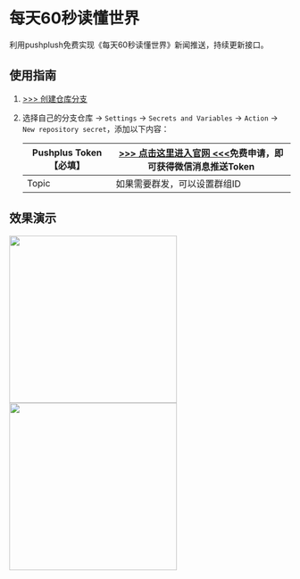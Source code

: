 # 每天60秒读懂世界
利用pushplush免费实现《每天60秒读懂世界》新闻推送，持续更新接口。

## 使用指南

1. [>>> 创建仓库分支](https://github.com/yanyaoli/daily60s/fork)

2. 选择自己的分支仓库 -> `Settings` -> `Secrets and Variables` -> `Action` -> `New repository secret`，添加以下内容：

   | Pushplus Token 【必填】 | [>>> 点击这里进入官网 <<<](https://pushplus.hxtrip.com/)免费申请，即可获得微信消息推送Token |
   | ----------------------- | ------------------------------------------------------------ |
   | Topic                   | 如果需要群发，可以设置群组ID                                 |

## 效果演示

<div>
  <img src="https://github.com/yanyaoli/daily60s/assets/120553430/d90bb0e3-0021-43d6-a9af-0df485a025c7" width="300" />
  <img src="https://github.com/yanyaoli/daily60s/assets/120553430/6edefff9-7235-4675-b9b1-db257d3eb693" width="300" />
</div>
